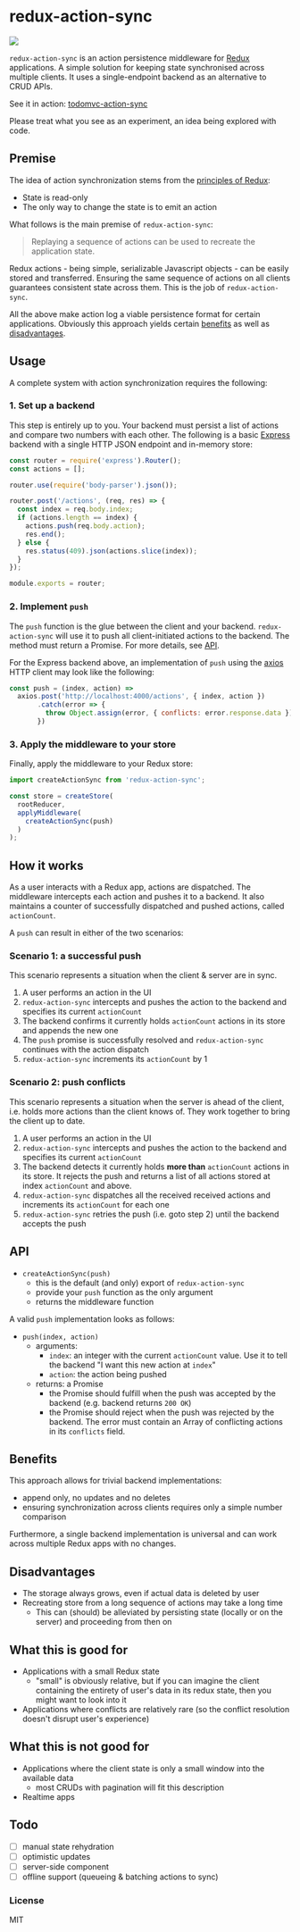 # redux-action-sync

![](https://codeship.com/projects/971953f0-568a-0134-0115-02458a2e1ff4/status?branch=master)

`redux-action-sync` is an action persistence middleware for [Redux][redux]
applications. A simple solution for keeping state synchronised across multiple
clients. It uses a single-endpoint backend as an alternative to CRUD APIs.

See it in action: [todomvc-action-sync][]

Please treat what you see as an experiment, an idea being explored with code.

[redux]: http://redux.js.org/
[todomvc-action-sync]: https://todomvc-action-sync.herokuapp.com/

## Premise

The idea of action synchronization stems from the [principles of
Redux](http://redux.js.org/docs/introduction/ThreePrinciples.html):

* State is read-only
* The only way to change the state is to emit an action

What follows is the main premise of `redux-action-sync`:

> Replaying a sequence of actions can be used to recreate the application state.

Redux actions - being simple, serializable Javascript objects - can be easily
stored and transferred. Ensuring the same sequence of actions on all clients
guarantees consistent state across them. This is the job of `redux-action-sync`.

All the above make action log a viable persistence format for certain
applications. Obviously this approach yields certain [benefits](#benefits) as
well as [disadvantages](#disadvantages).

## Usage

A complete system with action synchronization requires the following:

### 1. Set up a backend

This step is entirely up to you. Your backend must persist a list of actions and
compare two numbers with each other. The following is a basic [Express][express]
backend with a single HTTP JSON endpoint and in-memory store:

[express]: https://expressjs.com

```javascript
const router = require('express').Router();
const actions = [];

router.use(require('body-parser').json());

router.post('/actions', (req, res) => {
  const index = req.body.index;
  if (actions.length == index) {
    actions.push(req.body.action);
    res.end();
  } else {
    res.status(409).json(actions.slice(index));
  }
});

module.exports = router;
```

### 2. Implement `push`

The `push` function is the glue between the client and your backend.
`redux-action-sync` will use it to push all client-initiated actions to the
backend. The method must return a Promise. For more details, see [API](#api).

For the Express backend above, an implementation of `push` using the [axios][]
HTTP client may look like the following:

[axios]: https://github.com/mzabriskie/axios

```javascript
const push = (index, action) =>
  axios.post('http://localhost:4000/actions', { index, action })
       .catch(error => {
         throw Object.assign(error, { conflicts: error.response.data });
       })
```

### 3. Apply the middleware to your store

Finally, apply the middleware to your Redux store:

```javascript
import createActionSync from 'redux-action-sync';

const store = createStore(
  rootReducer,
  applyMiddleware(
    createActionSync(push)
  )
);
```

## How it works

As a user interacts with a Redux app, actions are dispatched. The middleware
intercepts each action and pushes it to a backend. It also maintains a counter
of successfully dispatched and pushed actions, called `actionCount`.

A `push` can result in either of the two scenarios:

### Scenario 1: a successful push

This scenario represents a situation when the client & server are in sync.

1. A user performs an action in the UI
2. `redux-action-sync` intercepts and pushes the action to the backend and
   specifies its current `actionCount`
3. The backend confirms it currently holds `actionCount` actions in its store
   and appends the new one
4. The `push` promise is successfully resolved and `redux-action-sync`
   continues with the action dispatch
5. `redux-action-sync` increments its `actionCount` by 1

### Scenario 2: push conflicts

This scenario represents a situation when the server is ahead of the client,
i.e. holds more actions than the client knows of. They work together to bring
the client up to date.

1. A user performs an action in the UI
2. `redux-action-sync` intercepts and pushes the action to the backend and
   specifies its current `actionCount`
3. The backend detects it currently holds **more than** `actionCount` actions in
   its store. It rejects the push and returns a list of all actions stored at
   index `actionCount` and above.
4. `redux-action-sync` dispatches all the received received actions and
   increments its `actionCount` for each one
5. `redux-action-sync` retries the push (i.e. goto step 2) until the backend
   accepts the push

## API

* `createActionSync(push)`
  * this is the default (and only) export of `redux-action-sync`
  * provide your `push` function as the only argument
  * returns the middleware function

A valid `push` implementation looks as follows:

* `push(index, action)`
  * arguments:
    * `index`: an integer with the current `actionCount` value. Use it to tell the
      backend "I want this new action at `index`"
    * `action`: the action being pushed
  * returns: a Promise
    * the Promise should fulfill when the push was accepted by the backend (e.g.
      backend returns `200 OK`)
    * the Promise should reject when the push was rejected by the backend. The
      error must contain an Array of conflicting actions in its `conflicts`
      field.

## Benefits

This approach allows for trivial backend implementations:

* append only, no updates and no deletes
* ensuring synchronization across clients requires only a simple number
  comparison

Furthermore, a single backend implementation is universal and can work across
multiple Redux apps with no changes.

## Disadvantages

* The storage always grows, even if actual data is deleted by user
* Recreating store from a long sequence of actions may take a long time
  * This can (should) be alleviated by persisting state (locally or on the
    server) and proceeding from then on

## What this is good for

* Applications with a small Redux state
  * "small" is obviously relative, but if you can imagine the client containing
    the entirety of user's data in its redux state, then you might want to look
    into it
* Applications where conflicts are relatively rare (so the conflict resolution
  doesn't disrupt user's experience)

## What this is not good for

* Applications where the client state is only a small window into the
  available data
  * most CRUDs with pagination will fit this description
* Realtime apps

## Todo

* [ ] manual state rehydration
* [ ] optimistic updates
* [ ] server-side component
* [ ] offline support (queueing & batching actions to sync)

### License

MIT
